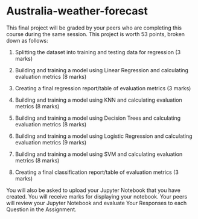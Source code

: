 # Australia-weather-forecast

This final project will be graded by your peers who are completing this course during the same session. This project is worth 53 points, broken down as follows:

1. Splitting the dataset into training and testing data for regression (3 marks)

2. Building and training a model using Linear Regression and calculating evaluation metrics (8 marks)

3. Creating a final regression report/table of evaluation metrics (3 marks)

4. Building and training a model using KNN and calculating evaluation metrics (8 marks)

5. Building and training a model using Decision Trees and calculating evaluation metrics (8 marks)

6. Building and training a model using Logistic Regression and calculating evaluation metrics (9 marks)

7. Building and training a model using SVM and calculating evaluation metrics (8 marks)

8. Creating a final classification report/table of evaluation metrics (3 marks)

You will also be asked to upload your Jupyter Notebook that you have created. You will receive marks for displaying your notebook. Your peers will review your Jupyter Notebook and evaluate Your Responses to each Question in the Assignment.
